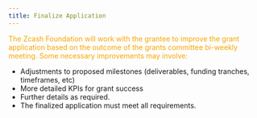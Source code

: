 ```yaml
---
title: Finalize Application
---
```


<span style="color:#f8a600">The Zcash Foundation will work with the grantee to improve the grant application based on the outcome of the grants committee bi-weekly meeting. Some necessary improvements may involve:</span>

- Adjustments to proposed milestones (deliverables, funding tranches, timeframes, etc)
- More detailed KPIs for grant success
- Further details as required.
- The finalized application must meet all requirements.
